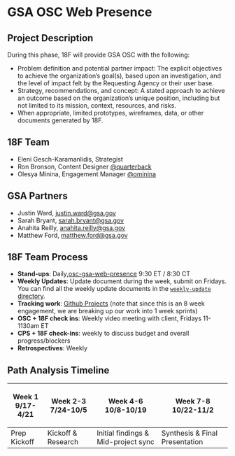 # GSA OSC Web Presence

## Project Description


During this phase, 18F will provide GSA OSC with the following:

- Problem definition and potential partner impact: The explicit objectives to achieve the organization’s goal(s), based upon an investigation, and the level of impact felt by the Requesting Agency or their user base.
- Strategy, recommendations, and concept: A stated approach to achieve an outcome based on the organization’s unique position, including but not limited to its mission, context, resources, and risks.
- When appropriate, limited prototypes, wireframes, data, or other documents generated by 18F.


## 18F Team

- Eleni Gesch-Karamanlidis, Strategist
- Ron Bronson, Content Designer [@quarterback](https://github.com/quarterback)
- Olesya Minina, Engagement Manager [@ominina](https://github.com/ominina)

## GSA Partners
- Justin Ward, justin.ward@gsa.gov
- Sarah Bryant, sarah.bryant@gsa.gov
- Anahita Reilly, anahita.reilly@gsa.gov
- Matthew Ford, matthew.ford@gsa.gov

## 18F Team Process

- **Stand-ups**: Daily,[osc-gsa-web-presence][slack-channel] 9:30 ET / 8:30 CT
- **Weekly Updates**: Update document during the week, submit on Fridays. You can
  find all the weekly update documents in the [`weekly-update`
  directory](./weekly-update).
- **Tracking work**: [Github Projects](https://github.com/18F/osc-website-pa/projects) (note that since this is an 8 week engagement, we are breaking up our work into 1 week sprints)
- **OSC + 18F check ins**: Weekly video meeting with client, Fridays 11-1130am ET
- **CPS + 18F check-ins**: weekly to discuss budget and overall progress/blockers
- **Retrospectives**: Weekly

<!-- Read more about the Team Process in the [TeamProcess.md](TeamProcess.md) documentation. -->

## Path Analysis Timeline
| <p align=center> Week 1 <br> 9/17-4/21 </p> | <p align=center> Week 2-3 <br> 7/24-10/5 </p> | <p align=center> Week 4-6 <br> 10/8-10/19 </p> | <p align=center> Week 7-8 <br> 10/22-11/2 </p> |
| ------ | -------- | -------- | -------- |
| Prep Kickoff | Kickoff & Research | Initial findings & Mid-project sync | Synthesis & Final Presentation | 

[slack-channel]: https://gsa-tts.slack.com/messages/CCMV970G1
